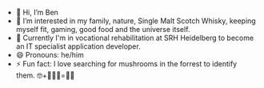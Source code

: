 - 👋 Hi, I’m Ben
- 👀 I’m interested in my family, nature, Single Malt Scotch Whisky, keeping myself fit, gaming, good food and the universe itself.
- 🌱 Currently I'm in vocational rehabilitation at SRH Heidelberg to become an IT specialist application developer.
- 😄 Pronouns: he/him
- ⚡ Fun fact: I love searching for mushrooms in the forrest to identify them. 🤓+🍄🍄‍🟫=🤔📖

<!---
Papa-Ben/Papa-Ben is a ✨ special ✨ repository because its `README.md` (this file) appears on your GitHub profile.
You can click the Preview link to take a look at your changes.
--->
